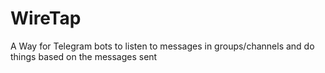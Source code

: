 # WireTap
A Way for Telegram bots to listen to messages in groups/channels and do things based on the messages sent
